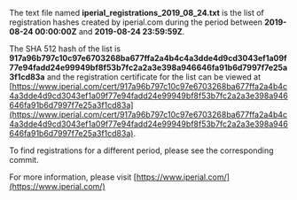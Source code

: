 The text file named **iperial_registrations_2019_08_24.txt** is the list of registration hashes created by iperial.com during the period between **2019-08-24 00:00:00Z** and **2019-08-24 23:59:59Z**.

The SHA 512 hash of the list is **917a96b797c10c97e6703268ba677ffa2a4b4c4a3dde4d9cd3043ef1a09f77e94fadd24e99949bf8f53b7fc2a2a3e398a946646fa91b6d7997f7e25a3f1cd83a** and the registration certificate for the list can be viewed at [https://www.iperial.com/cert/917a96b797c10c97e6703268ba677ffa2a4b4c4a3dde4d9cd3043ef1a09f77e94fadd24e99949bf8f53b7fc2a2a3e398a946646fa91b6d7997f7e25a3f1cd83a](https://www.iperial.com/cert/917a96b797c10c97e6703268ba677ffa2a4b4c4a3dde4d9cd3043ef1a09f77e94fadd24e99949bf8f53b7fc2a2a3e398a946646fa91b6d7997f7e25a3f1cd83a).

To find registrations for a different period, please see the corresponding commit.

For more information, please visit [https://www.iperial.com/](https://www.iperial.com/)
